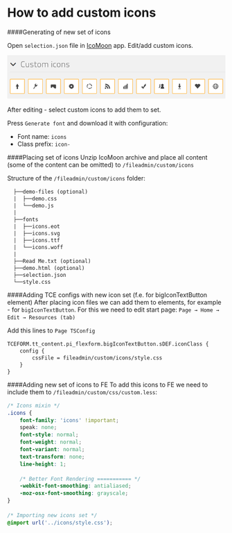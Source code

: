 # How to add custom icons
####Generating of new set of icons

Open `selection.json` file in [IcoMoon](https://icomoon.io/) app. Edit/add custom icons. 

![](custom-icons.png)

After editing - select custom icons to add them to set. 

Press `Generate font` and download it with configuration:
  - Font name: `icons`
  - Class prefix: `icon-`


####Placing set of icons
Unzip IcoMoon archive and place all content (some of the content can be omitted) to `/fileadmin/custom/icons`

Structure of the `/fileadmin/custom/icons` folder:
```
  ├──demo-files (optional)
  |  ├──demo.css
  |  └──demo.js
  |
  ├──fonts
  |  ├──icons.eot
  |  ├──icons.svg
  |  ├──icons.ttf
  |  └──icons.woff
  |
  ├──Read Me.txt (optional)
  ├──demo.html (optional)
  ├──selection.json
  └──style.css
```

####Adding TCE configs with new icon set (f.e. for bigIconTextButton element)
After placing icon files we can add them to elements, for example - for `bigIconTextButton`. For this we need to edit start page: `Page → Home → Edit → Resources (tab)`

Add this lines to `Page TSConfig`
```
TCEFORM.tt_content.pi_flexform.bigIconTextButton.sDEF.iconClass {
    config {
        cssFile = fileadmin/custom/icons/style.css
    }
}
```


####Adding new set of icons to FE
To add this icons to FE we need to include them to `/fileadmin/custom/css/custom.less`:

```css
/* Icons mixin */
.icons {
	font-family: 'icons' !important;
    speak: none;
    font-style: normal;
    font-weight: normal;
    font-variant: normal;
    text-transform: none;
    line-height: 1;

    /* Better Font Rendering =========== */
    -webkit-font-smoothing: antialiased;
    -moz-osx-font-smoothing: grayscale;
}

/* Importing new icons set */
@import url('../icons/style.css');
```


